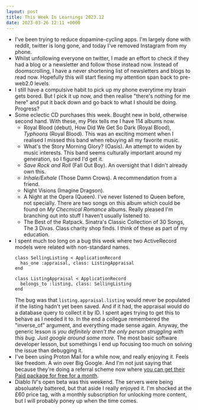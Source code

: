 ```yaml
---
layout: post
title: This Week In Learnings 2023.12
date: 2023-03-26 12:11 +0000
---
```


* I've been trying to reduce dopamine-cycling apps. I'm largely done with reddit, twitter is long gone, and today I've removed Instagram from my phone.
* Whilst unfollowing everyone on twitter, I made an effort to check if they had a blog or a newsletter and follow those instead now. Instead of doomscrolling, I have a never shortening list of newsletters and blogs to read now. Hopefully this will start flexing my attention span back to pre-web2.0 levels.
* I still have a compulsive habit to pick up my phone everytime my brain gets bored. But I pick it up now, and then realise "there's nothing for me here" and put it back down and go back to what I should be doing. Progress?
* Some eclectic CD purchases this week. Bought new in bold, otherwise second hand. With these, my Plex tells me I have 114 albums now.
    * Royal Blood (debut), How Did We Get So Dark (Royal Blood), *Typhoons* (Royal Blood). This was an exciting moment when I realised I missed this band when rebuying all my favorite music.
    * What's the Story Morning Glory? (Oasis). An attempt to widen by music interests. This band seems culturally important around my generation, so I figured I'd get it.
    * *Save Rock and Roll* (Fall Out Boy). An oversight that I didn't already own this.
    * *Inhale/Exhale* (Those Damn Crows). A recommendation from a friend.
    * Night Visions (Imagine Dragson).
    * A Night at the Opera (Queen). I've never listened to Queen before, not specially. There are two songs on this album which could be found on _My Checmical Romance_ albums. Really pleased I'm branching out into stuff I haven't usually listened to.
    * The Best of the Ratpack. Sinatra's Classic Collection of 30 Songs, The 3 Divas. Class charity shop finds. I think of these as part of my education.
* I spent much too long on a bug this week where two ActiveRecord models were related with non-standard names.
  ```
  class SellingListing < ApplicationRecord
    has_one :appraisal, class: ListingAppraisal
  end
  
  class ListingAppraisal < ApplicationRecord
    belongs_to :listing, class: SellingListing
  end
  ```
  The bug was that `listing.appraisal.listing` would never be populated if the listing hadn't yet been saved. And if it had, the appraisal would do a database query to collect it by ID. I spent ages trying to get this to behave as I needed it to. In the end a collegue remembered the "inverse_of" argument, and everything made sense again. Anyway, the generic lesson is *you definitely aren't the only person struggling with this bug. Just google around some more.* The most basic software developer lesson, but somethings I end up focusing too much on solving the issue than debugging it.
* I've been using Proton Mail for a while now, and really enjoying it. Feels like freedom. A win over Big Google. And I'm not just saying that because they're doing a referral scheme now where [you can get their Paid package for free for a month](https://pr.tn/ref/VYK1K91F0BX0).
* Diablo IV's open beta was this weekend. The servers were being absoluately battered, but that aside I really enjoyed it. I'm shocked at the £60 price tag, with a monthly subscription for unlocking more content, but I will probably poney up when the time comes.
